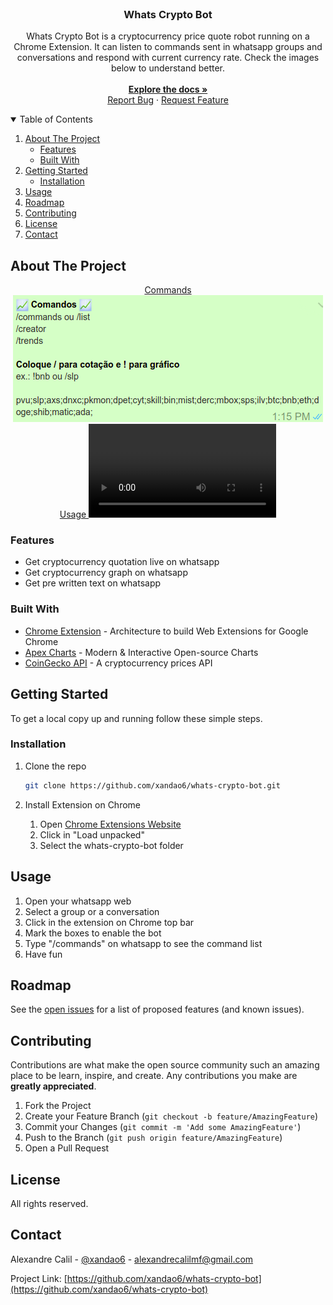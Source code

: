 <br />
<p align="center">
  <h3 align="center">Whats Crypto Bot</h3>

  <p align="center">
    Whats Crypto Bot is a cryptocurrency price quote robot running on a Chrome Extension. It can listen to commands sent in whatsapp groups and conversations and respond with current currency rate. Check the images below to understand better.
  <br />
	<br />
  <a href="https://github.com/xandao6/whats-crypto-bot"><strong>Explore the docs »</strong></a>
  <br />
  <a href="https://github.com/xandao6/whats-crypto-bot/issue">Report Bug</a>
  ·
  <a href="https://github.com/xandao6/whats-crypto-bot/issues">Request Feature</a>
  </p>
</p>



<!-- TABLE OF CONTENTS -->
<details open="open">
  <summary>Table of Contents</summary>
  <ol>
    <li>
      <a href="#about-the-project">About The Project</a>
      <ul>
        <li><a href="#features">Features</a></li>
        <li><a href="#built-with">Built With</a></li>
      </ul>
    </li>
    <li>
      <a href="#getting-started">Getting Started</a>
      <ul>
        <li><a href="#installation">Installation</a></li>
      </ul>
    </li>
    <li><a href="#usage">Usage</a></li>
    <li><a href="#roadmap">Roadmap</a></li>
    <li><a href="#contributing">Contributing</a></li>
    <li><a href="#license">License</a></li>
    <li><a href="#contact">Contact</a></li>
  </ol>
</details>


<!-- ABOUT THE PROJECT -->
## About The Project

<div align="center">
  <a href="https://github.com/xandao6/whats-crypto-bot">
    Commands
    <img src="images/commands.png" alt="Bot commands">
    Usage
    <video src="bot.mp4"> 
  </a>
</div>

### Features

* Get cryptocurrency quotation live on whatsapp
* Get cryptocurrency graph on whatsapp
* Get pre written text on whatsapp 

### Built With

* [Chrome Extension](https://developer.chrome.com/docs/extensions/) - Architecture to build Web Extensions for Google Chrome
* [Apex Charts](https://apexcharts.com/) - Modern & Interactive Open-source Charts
* [CoinGecko API](https://www.coingecko.com/en/api/) - A cryptocurrency prices API


<!-- GETTING STARTED -->
## Getting Started

To get a local copy up and running follow these simple steps.

### Installation

1. Clone the repo
   ```sh
   git clone https://github.com/xandao6/whats-crypto-bot.git
   ```
2. Install Extension on Chrome

    1. Open [Chrome Extensions Website](chrome://extensions/)
    2. Click in "Load unpacked"
    3. Select the whats-crypto-bot folder

<!-- USAGE EXAMPLES -->
## Usage

  1. Open your whatsapp web
  2. Select a group or a conversation
  3. Click in the extension on Chrome top bar
  4. Mark the boxes to enable the bot
  5. Type "/commands" on whatsapp to see the command list
  6. Have fun

<!-- ROADMAP -->
## Roadmap

See the [open issues](https://github.com/xandao6/whats-crypto-bot/issues) for a list of proposed features (and known issues).


<!-- CONTRIBUTING -->
## Contributing

Contributions are what make the open source community such an amazing place to be learn, inspire, and create. Any contributions you make are **greatly appreciated**.

1. Fork the Project
2. Create your Feature Branch (`git checkout -b feature/AmazingFeature`)
3. Commit your Changes (`git commit -m 'Add some AmazingFeature'`)
4. Push to the Branch (`git push origin feature/AmazingFeature`)
5. Open a Pull Request

<!-- LICENSE -->
## License

All rights reserved.

<!-- CONTACT -->
## Contact

Alexandre Calil - [@xandao6](https://www.linkedin.com/in/xandao6/) - alexandrecalilmf@gmail.com

Project Link: [https://github.com/xandao6/whats-crypto-bot](https://github.com/xandao6/whats-crypto-bot)


<!-- LINKS & IMAGES Variables-->
<!-- https://www.markdownguide.org/basic-syntax/#reference-style-links -->
[contributors-shield]: https://img.shields.io/github/contributors/xandao6/repo.svg?style=for-the-badge
[contributors-url]: https://github.com/xandao6/repo/graphs/contributors
[forks-shield]: https://img.shields.io/github/forks/xandao6/repo.svg?style=for-the-badge
[forks-url]: https://github.com/xandao6/repo/network/members
[stars-shield]: https://img.shields.io/github/stars/xandao6/repo.svg?style=for-the-badge
[stars-url]: https://github.com/xandao6/repo/stargazers
[issues-shield]: https://img.shields.io/github/issues/xandao6/repo.svg?style=for-the-badge
[issues-url]: https://github.com/xandao6/repo/issues
[license-shield]: https://img.shields.io/github/license/xandao6/repo.svg?style=for-the-badge
[license-url]: https://github.com/xandao6/repo/blob/master/LICENSE.txt
[linkedin-shield]: https://img.shields.io/badge/-LinkedIn-black.svg?style=for-the-badge&logo=linkedin&colorB=555
[linkedin-url]: https://linkedin.com/in/xandao6
